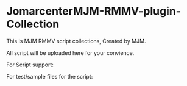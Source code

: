 # JomarcenterMJM-RMMV-plugin-Collection
This is MJM RMMV script collections, Created by MJM.

All script will be uploaded here for your convience.

For Script support:
 <To be added>

For test/sample files for the script:
 <To be added>

